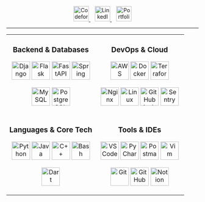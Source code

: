 <!-- ==================== -->
<!--   Social Links       -->
<!-- ==================== -->

<p align="center">
  <a href="https://codeforces.com/profile/Omar.Gawdat" target="_blank" aria-label="Codeforces">
    <img src="https://raw.githubusercontent.com/rahuldkjain/github-profile-readme-generator/master/src/images/icons/Social/codeforces.svg" alt="Codeforces" width="40" height="40" />
  </a>
  &nbsp;&nbsp;
  <a href="https://www.linkedin.com/in/omar-gawdat-2635b51b0" target="_blank" aria-label="LinkedIn">
    <img src="https://raw.githubusercontent.com/rahuldkjain/github-profile-readme-generator/master/src/images/icons/Social/linked-in-alt.svg" alt="LinkedIn" width="40" height="40" />
  </a>
  &nbsp;&nbsp;
  <a href="https://omargawdat.github.io" target="_blank" aria-label="Portfolio">
    <img src="https://raw.githubusercontent.com/rahuldkjain/github-profile-readme-generator/master/src/images/icons/Social/dribbble.svg" alt="Portfolio" width="40" height="40" />
  </a>
</p>

---

<div align="center">

<table align="center" width="100%" cellpadding="16" cellspacing="0">
  <colgroup>
    <col width="50%" />
    <col width="50%" />
  </colgroup>
  <tr>
    <td align="center" valign="top">
      <h3>Backend &amp; Databases</h3>
      <p>
        <img src="https://skillicons.dev/icons?i=django" alt="Django" width="48" height="48" />
        <img src="https://skillicons.dev/icons?i=flask" alt="Flask" width="48" height="48" />
        <img src="https://skillicons.dev/icons?i=fastapi" alt="FastAPI" width="48" height="48" />
        <img src="https://skillicons.dev/icons?i=spring" alt="Spring" width="48" height="48" />
      </p>
      <p>
        <img src="https://skillicons.dev/icons?i=mysql" alt="MySQL" width="48" height="48" />
        <img src="https://skillicons.dev/icons?i=postgres" alt="PostgreSQL" width="48" height="48" />
      </p>
    </td>
    <td align="center" valign="top">
      <h3>DevOps &amp; Cloud</h3>
      <p>
        <img src="https://skillicons.dev/icons?i=aws" alt="AWS" width="48" height="48" />
        <img src="https://skillicons.dev/icons?i=docker" alt="Docker" width="48" height="48" />
        <img src="https://skillicons.dev/icons?i=terraform" alt="Terraform" width="48" height="48" />
      </p>
      <p>
        <img src="https://skillicons.dev/icons?i=nginx" alt="Nginx" width="48" height="48" />
        <img src="https://skillicons.dev/icons?i=linux" alt="Linux" width="48" height="48" />
        <img src="https://skillicons.dev/icons?i=githubactions" alt="GitHub Actions" width="48" height="48" />
        <img src="https://skillicons.dev/icons?i=sentry" alt="Sentry" width="48" height="48" />
      </p>
    </td>
  </tr>
  <tr>
    <td align="center" valign="top">
      <h3>Languages &amp; Core Tech</h3>
      <p>
        <img src="https://skillicons.dev/icons?i=python" alt="Python" width="48" height="48" />
        <img src="https://skillicons.dev/icons?i=java" alt="Java" width="48" height="48" />
        <img src="https://skillicons.dev/icons?i=cpp" alt="C++" width="48" height="48" />
        <img src="https://skillicons.dev/icons?i=bash" alt="Bash" width="48" height="48" />
      </p>
      <p>
        <img src="https://skillicons.dev/icons?i=dart" alt="Dart" width="48" height="48" />
      </p>
    </td>
    <td align="center" valign="top">
      <h3>Tools &amp; IDEs</h3>
      <p>
        <img src="https://skillicons.dev/icons?i=vscode" alt="VS Code" width="48" height="48" />
        <img src="https://skillicons.dev/icons?i=pycharm" alt="PyCharm" width="48" height="48" />
        <img src="https://skillicons.dev/icons?i=postman" alt="Postman" width="48" height="48" />
        <img src="https://skillicons.dev/icons?i=vim" alt="Vim" width="48" height="48" />
      </p>
      <p>
        <img src="https://skillicons.dev/icons?i=git" alt="Git" width="48" height="48" />
        <img src="https://skillicons.dev/icons?i=github" alt="GitHub" width="48" height="48" />
        <img src="https://skillicons.dev/icons?i=notion" alt="Notion" width="48" height="48" />
      </p>
    </td>
  </tr>
</table>

</div>
